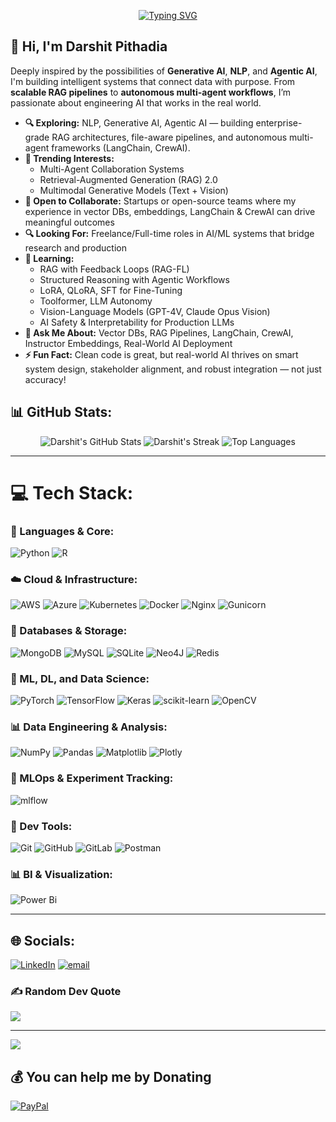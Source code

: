 <p align="center">
  <a href="https://github.com/darshit503">
    <img src="https://readme-typing-svg.demolab.com?font=Fira+Code&pause=200&center=true&multiline=true&width=435&lines=Welcome+to+;Darshit's+Github+Profile" alt="Typing SVG" />
  </a>
</p>

<h2>👋 Hi, I'm Darshit Pithadia</h2>

<p>
  Deeply inspired by the possibilities of <strong>Generative AI</strong>, <strong>NLP</strong>, and <strong>Agentic AI</strong>, I'm building intelligent systems that connect data with purpose. From <strong>scalable RAG pipelines</strong> to <strong>autonomous multi-agent workflows</strong>, I’m passionate about engineering AI that works in the real world.
</p>

<ul>
  <li><strong>🔍 Exploring:</strong> NLP, Generative AI, Agentic AI — building enterprise-grade RAG architectures, file-aware pipelines, and autonomous multi-agent frameworks (LangChain, CrewAI).</li>
  <li><strong>🚀 Trending Interests:</strong>
    <ul>
      <li>Multi-Agent Collaboration Systems</li>
      <li>Retrieval-Augmented Generation (RAG) 2.0</li>
      <li>Multimodal Generative Models (Text + Vision)</li>
    </ul>
  </li>
  <li><strong>🤝 Open to Collaborate:</strong> Startups or open-source teams where my experience in vector DBs, embeddings, LangChain & CrewAI can drive meaningful outcomes </li>
  <li><strong>🔍 Looking For:</strong> Freelance/Full-time roles in AI/ML systems that bridge research and production</li>
  <li><strong>🌱 Learning:</strong>
    <ul>
      <li>RAG with Feedback Loops (RAG-FL)</li>
      <li>Structured Reasoning with Agentic Workflows</li>
      <li>LoRA, QLoRA, SFT for Fine-Tuning</li>
      <li>Toolformer, LLM Autonomy</li>
      <li>Vision-Language Models (GPT-4V, Claude Opus Vision)</li>
      <li>AI Safety & Interpretability for Production LLMs</li>
    </ul>
  </li>
  <li><strong>💬 Ask Me About:</strong> Vector DBs, RAG Pipelines, LangChain, CrewAI, Instructor Embeddings, Real-World AI Deployment</li>
  <li><strong>⚡ Fun Fact:</strong> Clean code is great, but real-world AI thrives on smart system design, stakeholder alignment, and robust integration — not just accuracy!</li>
</ul>

## 📊 GitHub Stats:
<p align="center">
  <img src="https://github-readme-stats.vercel.app/api?username=darshit-pithadia&theme=dark&hide_border=false&include_all_commits=false&count_private=true" alt="Darshit's GitHub Stats"/>
  <img src="https://nirzak-streak-stats.vercel.app/?user=darshit-pithadia&theme=dark&hide_border=false" alt="Darshit's Streak"/>
  <img src="https://github-readme-stats.vercel.app/api/top-langs/?username=darshit-pithadia&theme=dark&hide_border=false&include_all_commits=false&count_private=true&layout=compact" alt="Top Languages"/>
</p>

---

# 💻 Tech Stack:

### 🧠 Languages & Core:
![Python](https://img.shields.io/badge/python-3670A0?style=for-the-badge&logo=python&logoColor=ffdd54) ![R](https://img.shields.io/badge/r-%23276DC3.svg?style=for-the-badge&logo=r&logoColor=white)

### ☁️ Cloud & Infrastructure:
![AWS](https://img.shields.io/badge/AWS-%23FF9900.svg?style=for-the-badge&logo=amazon-aws&logoColor=white) ![Azure](https://img.shields.io/badge/azure-%230072C6.svg?style=for-the-badge&logo=microsoftazure&logoColor=white) ![Kubernetes](https://img.shields.io/badge/kubernetes-%23326ce5.svg?style=for-the-badge&logo=kubernetes&logoColor=white) ![Docker](https://img.shields.io/badge/docker-%230db7ed.svg?style=for-the-badge&logo=docker&logoColor=white) ![Nginx](https://img.shields.io/badge/nginx-%23009639.svg?style=for-the-badge&logo=nginx&logoColor=white) ![Gunicorn](https://img.shields.io/badge/gunicorn-%298729.svg?style=for-the-badge&logo=gunicorn&logoColor=white)

### 🧩 Databases & Storage:
![MongoDB](https://img.shields.io/badge/MongoDB-%234ea94b.svg?style=for-the-badge&logo=mongodb&logoColor=white) ![MySQL](https://img.shields.io/badge/mysql-4479A1.svg?style=for-the-badge&logo=mysql&logoColor=white) ![SQLite](https://img.shields.io/badge/sqlite-%2307405e.svg?style=for-the-badge&logo=sqlite&logoColor=white) ![Neo4J](https://img.shields.io/badge/Neo4j-008CC1?style=for-the-badge&logo=neo4j&logoColor=white) ![Redis](https://img.shields.io/badge/redis-%23DD0031.svg?style=for-the-badge&logo=redis&logoColor=white)

### 🧠 ML, DL, and Data Science:
![PyTorch](https://img.shields.io/badge/PyTorch-%23EE4C2C.svg?style=for-the-badge&logo=PyTorch&logoColor=white) ![TensorFlow](https://img.shields.io/badge/TensorFlow-%23FF6F00.svg?style=for-the-badge&logo=TensorFlow&logoColor=white) ![Keras](https://img.shields.io/badge/Keras-%23D00000.svg?style=for-the-badge&logo=Keras&logoColor=white) ![scikit-learn](https://img.shields.io/badge/scikit--learn-%23F7931E.svg?style=for-the-badge&logo=scikit-learn&logoColor=white) ![OpenCV](https://img.shields.io/badge/opencv-%23white.svg?style=for-the-badge&logo=opencv&logoColor=white)

### 📊 Data Engineering & Analysis:
![NumPy](https://img.shields.io/badge/numpy-%23013243.svg?style=for-the-badge&logo=numpy&logoColor=white) ![Pandas](https://img.shields.io/badge/pandas-%23150458.svg?style=for-the-badge&logo=pandas&logoColor=white) ![Matplotlib](https://img.shields.io/badge/Matplotlib-%23ffffff.svg?style=for-the-badge&logo=Matplotlib&logoColor=black) ![Plotly](https://img.shields.io/badge/Plotly-%233F4F75.svg?style=for-the-badge&logo=plotly&logoColor=white)

### 🧪 MLOps & Experiment Tracking:
![mlflow](https://img.shields.io/badge/mlflow-%23d9ead3.svg?style=for-the-badge&logo=numpy&logoColor=blue)

### 🧰 Dev Tools:
![Git](https://img.shields.io/badge/git-%23F05033.svg?style=for-the-badge&logo=git&logoColor=white) ![GitHub](https://img.shields.io/badge/github-%23121011.svg?style=for-the-badge&logo=github&logoColor=white) ![GitLab](https://img.shields.io/badge/gitlab-%23181717.svg?style=for-the-badge&logo=gitlab&logoColor=white) ![Postman](https://img.shields.io/badge/Postman-FF6C37?style=for-the-badge&logo=postman&logoColor=white)

### 📊 BI & Visualization:
![Power Bi](https://img.shields.io/badge/power_bi-F2C811?style=for-the-badge&logo=powerbi&logoColor=black)

---

## 🌐 Socials:
[![LinkedIn](https://img.shields.io/badge/LinkedIn-%230077B5.svg?logo=linkedin&logoColor=white)](https://linkedin.com/in/darshit-pithadia) 
[![email](https://img.shields.io/badge/Email-D14836?logo=gmail&logoColor=white)](mailto:darshit.works@gmail.com)

### ✍️ Random Dev Quote
![](https://quotes-github-readme.vercel.app/api?type=horizontal&theme=merko)

---

[![](https://visitcount.itsvg.in/api?id=darshit503&icon=0&color=0)](https://visitcount.itsvg.in)

## 💰 You can help me by Donating
[![PayPal](https://img.shields.io/badge/PayPal-00457C?style=for-the-badge&logo=paypal&logoColor=white)](https://paypal.me/darshit0503)

<!-- Proudly created with GPRM ( https://gprm.itsvg.in ) -->
